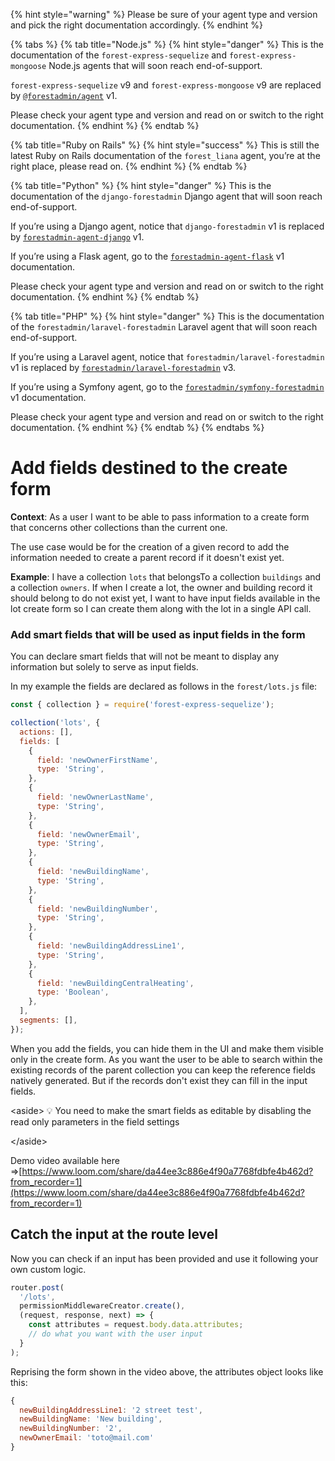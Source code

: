 {% hint style="warning" %}
Please be sure of your agent type and version and pick the right documentation accordingly.
{% endhint %}

{% tabs %}
{% tab title="Node.js" %}
{% hint style="danger" %}
This is the documentation of the `forest-express-sequelize` and `forest-express-mongoose` Node.js agents that will soon reach end-of-support.

`forest-express-sequelize` v9 and `forest-express-mongoose` v9 are replaced by [`@forestadmin/agent`](https://docs.forestadmin.com/developer-guide-agents-nodejs/) v1.

Please check your agent type and version and read on or switch to the right documentation.
{% endhint %}
{% endtab %}

{% tab title="Ruby on Rails" %}
{% hint style="success" %}
This is still the latest Ruby on Rails documentation of the `forest_liana` agent, you’re at the right place, please read on.
{% endhint %}
{% endtab %}

{% tab title="Python" %}
{% hint style="danger" %}
This is the documentation of the `django-forestadmin` Django agent that will soon reach end-of-support.

If you’re using a Django agent, notice that `django-forestadmin` v1 is replaced by [`forestadmin-agent-django`](https://docs.forestadmin.com/developer-guide-agents-python) v1.

If you’re using a Flask agent, go to the [`forestadmin-agent-flask`](https://docs.forestadmin.com/developer-guide-agents-python) v1 documentation.

Please check your agent type and version and read on or switch to the right documentation.
{% endhint %}
{% endtab %}

{% tab title="PHP" %}
{% hint style="danger" %}
This is the documentation of the `forestadmin/laravel-forestadmin` Laravel agent that will soon reach end-of-support.

If you’re using a Laravel agent, notice that `forestadmin/laravel-forestadmin` v1 is replaced by [`forestadmin/laravel-forestadmin`](https://docs.forestadmin.com/developer-guide-agents-php) v3.

If you’re using a Symfony agent, go to the [`forestadmin/symfony-forestadmin`](https://docs.forestadmin.com/developer-guide-agents-php) v1 documentation.

Please check your agent type and version and read on or switch to the right documentation.
{% endhint %}
{% endtab %}
{% endtabs %}

# Add fields destined to the create form

**Context**: As a user I want to be able to pass information to a create form that concerns other collections than the current one.

The use case would be for the creation of a given record to add the information needed to create a parent record if it doesn't exist yet.

**Example**: I have a collection `lots` that belongsTo a collection `buildings` and a collection `owners`. If when I create a lot, the owner and building record it should belong to do not exist yet, I want to have input fields available in the lot create form so I can create them along with the lot in a single API call.

### Add smart fields that will be used as input fields in the form

You can declare smart fields that will not be meant to display any information but solely to serve as input fields.

In my example the fields are declared as follows in the `forest/lots.js` file:

```jsx
const { collection } = require('forest-express-sequelize');

collection('lots', {
  actions: [],
  fields: [
    {
      field: 'newOwnerFirstName',
      type: 'String',
    },
    {
      field: 'newOwnerLastName',
      type: 'String',
    },
    {
      field: 'newOwnerEmail',
      type: 'String',
    },
    {
      field: 'newBuildingName',
      type: 'String',
    },
    {
      field: 'newBuildingNumber',
      type: 'String',
    },
    {
      field: 'newBuildingAddressLine1',
      type: 'String',
    },
    {
      field: 'newBuildingCentralHeating',
      type: 'Boolean',
    },
  ],
  segments: [],
});
```

When you add the fields, you can hide them in the UI and make them visible only in the create form. As you want the user to be able to search within the existing records of the parent collection you can keep the reference fields natively generated. But if the records don't exist they can fill in the input fields.

\<aside> 💡 You need to make the smart fields as editable by disabling the read only parameters in the field settings

\</aside>

Demo video available here ⇒[https://www.loom.com/share/da44ee3c886e4f90a7768fdbfe4b462d?from_recorder=1](https://www.loom.com/share/da44ee3c886e4f90a7768fdbfe4b462d?from_recorder=1)

## Catch the input at the route level

Now you can check if an input has been provided and use it following your own custom logic.

```jsx
router.post(
  '/lots',
  permissionMiddlewareCreator.create(),
  (request, response, next) => {
    const attributes = request.body.data.attributes;
    // do what you want with the user input
  }
);
```

Reprising the form shown in the video above, the attributes object looks like this:

```javascript
{
  newBuildingAddressLine1: '2 street test',
  newBuildingName: 'New building',
  newBuildingNumber: '2',
  newOwnerEmail: 'toto@mail.com'
}
```
